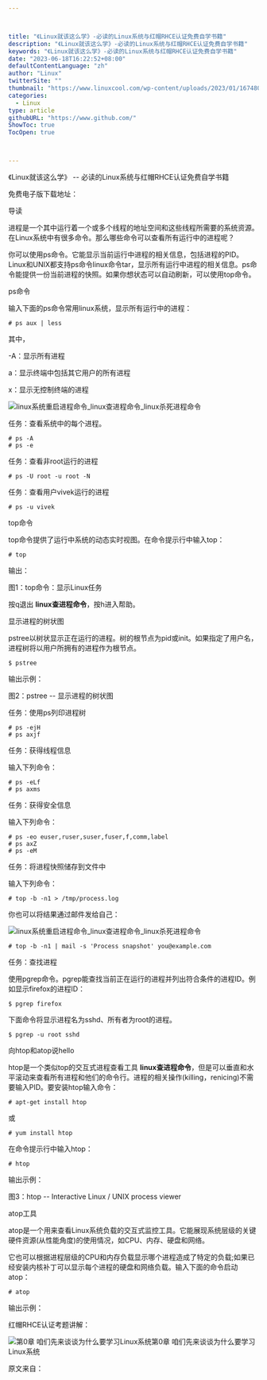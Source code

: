 ```yaml
---



title: "《Linux就该这么学》-必读的Linux系统与红帽RHCE认证免费自学书籍"
description: "《Linux就该这么学》-必读的Linux系统与红帽RHCE认证免费自学书籍"
keywords: "《Linux就该这么学》-必读的Linux系统与红帽RHCE认证免费自学书籍"
date: "2023-06-18T16:22:52+08:00"
defaultContentLanguage: "zh"
author: "Linux"
twitterSite: ""
thumbnail: "https://www.linuxcool.com/wp-content/uploads/2023/01/1674801168724_0.webp"
categories:
  - Linux
type: article
githubURL: "https://www.github.com/"
ShowToc: true
TocOpen: true



---
```


《Linux就该这么学》 -- 必读的Linux系统与红帽RHCE认证免费自学书籍

免费电子版下载地址：

导读

进程是一个其中运行着一个或多个线程的地址空间和这些线程所需要的系统资源。在Linux系统中有很多命令。那么哪些命令可以查看所有运行中的进程呢？

你可以使用ps命令。它能显示当前运行中进程的相关信息，包括进程的PID。Linux和UNIX都支持ps命令linux命令tar，显示所有运行中进程的相关信息。ps命令能提供一份当前进程的快照。如果你想状态可以自动刷新，可以使用top命令。

ps命令

输入下面的ps命令常用linux系统，显示所有运行中的进程：

```
# ps aux | less
```

其中，

-A：显示所有进程

a：显示终端中包括其它用户的所有进程

x：显示无控制终端的进程

![linux系统重启进程命令_linux查进程命令_linux杀死进程命令](https://www.linuxcool.com/wp-content/uploads/2023/01/1674801168724_0.webp)

任务：查看系统中的每个进程。

```
# ps -A
# ps -e
```

任务：查看非root运行的进程

```
# ps -U root -u root -N
```

任务：查看用户vivek运行的进程

```
# ps -u vivek
```

top命令

top命令提供了运行中系统的动态实时视图。在命令提示行中输入top：

```
# top
```

输出：

图1：top命令：显示Linux任务

按q退出 **linux查进程命令**，按h进入帮助。

显示进程的树状图

pstree以树状显示正在运行的进程。树的根节点为pid或init。如果指定了用户名，进程树将以用户所拥有的进程作为根节点。

```
$ pstree
```

输出示例：

图2：pstree -- 显示进程的树状图

任务：使用ps列印进程树

```
# ps -ejH
# ps axjf
```

任务：获得线程信息

输入下列命令：

```
# ps -eLf
# ps axms
```

任务：获得安全信息

输入下列命令：

```
# ps -eo euser,ruser,suser,fuser,f,comm,label
# ps axZ
# ps -eM
```

任务：将进程快照储存到文件中

输入下列命令：

```
# top -b -n1 > /tmp/process.log
```

你也可以将结果通过邮件发给自己：

![linux系统重启进程命令_linux查进程命令_linux杀死进程命令](https://www.linuxcool.com/wp-content/uploads/2023/01/1674801168724_1.png)

```
# top -b -n1 | mail -s 'Process snapshot' you@example.com
```

任务：查找进程

使用pgrep命令。pgrep能查找当前正在运行的进程并列出符合条件的进程ID。例如显示firefox的进程ID：

```
$ pgrep firefox
```

下面命令将显示进程名为sshd、所有者为root的进程。

```
$ pgrep -u root sshd
```

向htop和atop说hello

htop是一个类似top的交互式进程查看工具 **linux查进程命令**，但是可以垂直和水平滚动来查看所有进程和他们的命令行。进程的相关操作(killing，renicing)不需要输入PID。要安装htop输入命令：

```
# apt-get install htop
```

或

```
# yum install htop
```

在命令提示行中输入htop：

```
# htop
```

输出示例：

图3：htop -- Interactive Linux / UNIX process viewer

atop工具

atop是一个用来查看Linux系统负载的交互式监控工具。它能展现系统层级的关键硬件资源(从性能角度)的使用情况，如CPU、内存、硬盘和网络。

它也可以根据进程层级的CPU和内存负载显示哪个进程造成了特定的负载;如果已经安装内核补丁可以显示每个进程的硬盘和网络负载。输入下面的命令启动atop：

```
# atop
```

输出示例：

红帽RHCE认证考题讲解：

![第0章 咱们先来谈谈为什么要学习Linux系统第0章 咱们先来谈谈为什么要学习Linux系统](https://www.linuxcool.com/wp-content/uploads/2023/01/1674801168724_2.png)

原文来自：